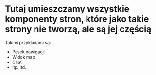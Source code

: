 # Tutaj umieszczamy wszystkie komponenty stron, które jako takie strony nie tworzą, ale są jej częścią
Takimi przykładami są:
 - Pasek nawigacji
 - Widok map
 - Chat
 - itp. itd.
